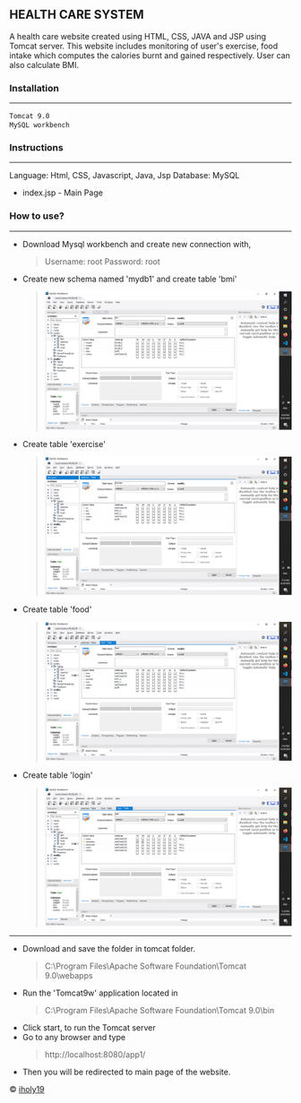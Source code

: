 ## HEALTH CARE SYSTEM

A health care website created using HTML, CSS, JAVA and JSP using Tomcat server. This website includes monitoring of user's exercise, food intake which computes the calories burnt and gained respectively. User can also calculate  BMI.
### Installation

---
```
Tomcat 9.0
MySQL workbench
```

### Instructions 

---
Language: Html, CSS, Javascript, Java, Jsp
Database: MySQL

* index.jsp - Main Page

### How to use?

---
* Download Mysql workbench and create new connection with,
    > Username: root
    > Password: root
* Create new schema named 'mydb1' and create table 'bmi'
    > ![bmi table](https://github.com/iholy19/Health-Care-Website/blob/master/bmi.png)
* Create table 'exercise'
    > ![exercise table](https://github.com/iholy19/Health-Care-Website/blob/master/ex.png)
* Create table 'food'
    > ![food table](https://github.com/iholy19/Health-Care-Website/blob/master/food.png)
* Create table 'login'
    > ![login table](https://github.com/iholy19/Health-Care-Website/blob/master/login.png)
---
* Download and save the folder in tomcat folder.
    >C:\Program Files\Apache Software Foundation\Tomcat 9.0\webapps
* Run the 'Tomcat9w' application located in
    >C:\Program Files\Apache Software Foundation\Tomcat 9.0\bin 
* Click start, to run the Tomcat server
* Go to any browser and type
    >http://localhost:8080/app1/
* Then you will be redirected to main page of the website.

© [iholy19](https://github.com/iholy19)
